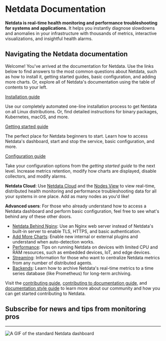 # Netdata Documentation

**Netdata is real-time health monitoring and performance troubleshooting for systems and applications.** It helps you instantly diagnose slowdowns and anomalies in your infrastructure with thousands of metrics, interactive visualizations, and insightful health alarms.

## Navigating the Netdata documentation

Welcome! You've arrived at the documentation for Netdata. Use the links below to find answers to the most common questions about Netdata, such as how to install it, getting started guides, basic configuration, and adding more charts. Or, explore all of Netdata's documentation using the table of contents to your left.

<div class="homepage-nav">

  <div class="nav-install">
    <a class="nav-button" href="packaging/installer/">Installation guide</a>
    <p>Use our completely automated one-line installation process to get Netdata on all Linux distributions. Or, find detailed instructions for binary packages, Kubernetes, macOS, and more.</p>

  </div>
  <div class="nav-getting-started">
    <a class="nav-button" href="docs/getting-started/">Getting started guide</a>
    <p>The perfect place for Netdata beginners to start. Learn how to access Netdata's dashboard, start and stop the service, basic configuration, and more.</p>

  </div>
  <div class="nav-configuration">
    <a class="nav-button" href="docs/configuration-guide/">Configuration guide</a>
    <p>Take your configuration options from the <em>getting started guide</em> to the next level. Increase metrics retention, modify how charts are displayed, disable collectors, and modify alarms.</p>
  </div>

</div>

**Netdata Cloud**: Use [Netdata Cloud](docs/netdata-cloud/) and the [Nodes View](docs/netdata-cloud/nodes-view.md) to view real-time, distributed health monitoring and performance troubleshooting data for all your systems in one place. Add as many nodes as you'd like!

**Advanced users**: For those who already understand how to access a Netdata dashboard and perform basic configuration, feel free to see what's behind any of these other doors.

-   [Netdata Behind Nginx](docs/Running-behind-nginx.md): Use an Nginx web server instead of Netdata's built-in server to enable TLS, HTTPS, and basic authentication.
-   [Add More Charts](docs/Add-more-charts-to-netdata.md): Enable new internal or external plugins and understand when auto-detection works.
-   [Performance](docs/Performance.md): Tips on running Netdata on devices with limited CPU and RAM resources, such as embedded devices, IoT, and edge devices.
-   [Streaming](streaming/): Information for those who want to centralize Netdata metrics from any number of distributed agents.
-   [Backends](backends/): Learn how to archive Netdata's real-time metrics to a time series database (like Prometheus) for long-term archiving.

Visit the [contributing guide](CONTRIBUTING.md), [contributing to documentation guide](docs/contributing/contributing-documentation.md), and [documentation style guide](docs/contributing/style-guide.md) to learn more about our community and how you can get started contributing to Netdata.

## Subscribe for news and tips from monitoring pros

<script charset="utf-8" type="text/javascript" src="//js.hsforms.net/forms/shell.js"></script>

<script>
  hbspt.forms.create({
    portalId: "4567453",
    formId: "6a20deb5-a1e6-4312-9c4d-f6862f947fe0"
});
</script>

---

![A GIF of the standard Netdata dashboard](https://user-images.githubusercontent.com/2662304/48346998-96cf3180-e685-11e8-9f4e-059d23aa3aa5.gif)
